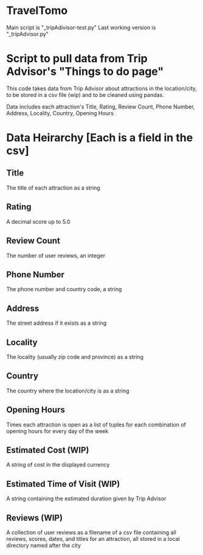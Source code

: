 # TravelTomo
Main script is "_tripAdivisor-test.py"
Last working version is "_tripAdvisor.py"

# Script to pull data from Trip Advisor's "Things to do page"
This code takes data from Trip Advisor about attractions in the location/city, to be
stored in a csv file (wip) and to be cleaned using pandas.

Data includes each attraction's Title, Rating, Review Count, Phone Number, Address, Locality, Country, Opening Hours

# Data Heirarchy [Each is a field in the csv]

## Title
 The title of each attraction as a string
## Rating
 A decimal score up to 5.0
## Review Count
 The number of user reviews, an integer
## Phone Number
 The phone number and country code, a string
## Address
 The street address if it exists as a string
## Locality
 The locality (usually zip code and province) as a string
## Country
 The country where the location/city is as a string
## Opening Hours
 Times each attraction is open as a list of tuples for each combination
 of opening hours for every day of the week
## Estimated Cost (WIP)
 A string of cost in the displayed currency
## Estimated Time of Visit (WIP)
 A string containing the estimated duration given by Trip Advisor
## Reviews (WIP)
 A collection of user reviews as a filename of a csv file containing all reviews, scores,
 dates, and titles for an attraction, all stored in a local directory named after the city
